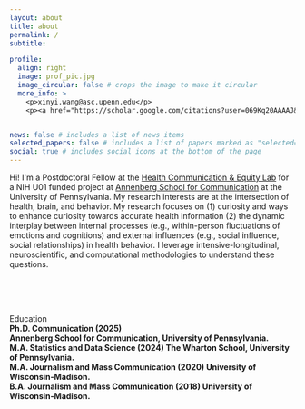 ```yaml
---
layout: about
title: about
permalink: /
subtitle: 

profile:
  align: right
  image: prof_pic.jpg
  image_circular: false # crops the image to make it circular
  more_info: >
    <p>xinyi.wang@asc.upenn.edu</p>
    <p><a href="https://scholar.google.com/citations?user=069Kq20AAAAJ&hl=en" target="_blank">Google Scholar</a></p>


news: false # includes a list of news items
selected_papers: false # includes a list of papers marked as "selected={true}"
social: true # includes social icons at the bottom of the page
---
```


Hi! I'm a Postdoctoral Fellow at the [Health Communication & Equity Lab](https://www.asc.upenn.edu/research/centers/health-communication-and-equity-lab) for a NIH U01 funded project at [Annenberg School for Communication](https://www.asc.upenn.edu/people/graduate-student/xinyi-wang/) at the University of Pennsylvania. My research interests are at the intersection of health, brain, and behavior. My research focuses on (1) curiosity and ways to enhance curiosity towards accurate health information (2) the dynamic interplay between internal processes (e.g., within-person fluctuations of emotions and cognitions) and external influences (e.g., social influence, social relationships) in health behavior. I leverage intensive-longitudinal, neuroscientific, and computational methodologies to understand these questions.

<br>
<br>
<br>
<p class="special-paragraph"> Education<br>
                        <strong>Ph.D. Communication (2025)<br>
                                Annenberg School for Communication, University of Pennsylvania.<br>
                              M.A. Statistics and Data Science (2024) The Wharton School, University of Pennsylvania.<br>
                              M.A. Journalism and Mass Communication (2020) University of Wisconsin-Madison.<br>
                              B.A. Journalism and Mass Communication (2018) University of Wisconsin-Madison.</p>

